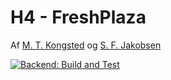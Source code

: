 # H4 - FreshPlaza

Af [M. T. Kongsted](@mtkonge) og [S. F. Jakobsen](@SimonFJ20)

[![Backend: Build and Test](https://github.com/Mercantec-GHC/h4-projekt-gruppe-0-sm/actions/workflows/backend_build_and_test.yml/badge.svg)](https://github.com/Mercantec-GHC/h4-projekt-gruppe-0-sm/actions/workflows/backend_build_and_test.yml)
